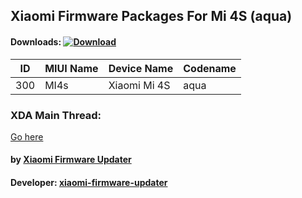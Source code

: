 ## Xiaomi Firmware Packages For Mi 4S (aqua)

#### Downloads: [![Download](https://img.shields.io/badge/Downloads-Here-orange.svg)](https://xiaomifirmwareupdater.github.io/#weekly)

| ID | MIUI Name | Device Name | Codename |
| --- | --- | --- | --- |
| 300 | MI4s | Xiaomi Mi 4S | aqua |

### XDA Main Thread:
[Go here](https://forum.xda-developers.com/android/software-hacking/devices-xiaomi-firmware-updater-t3741446)

#### by [Xiaomi Firmware Updater](https://github.com/XiaomiFirmwareUpdater)
#### Developer: [xiaomi-firmware-updater](https://github.com/xiaomi-firmware-updater)
